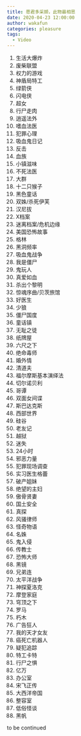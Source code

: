 ```yaml
---
title: 愿君多采撷，此物最相思
date: 2020-04-23 12:00:00
author: wakafun
categories: pleasure
tags:
  - Video
---
```


1. 生活大爆炸
2. 废柴联盟
3. 权力的游戏
4. 神盾局特工
5. 绿箭侠
6. 闪电侠
7. 超女
8. 行尸走肉
9. 逍遥法外
10. 嗜血法医
11. 犯罪心理
12. 吸血鬼日记
13. 反击
14. 血族
15. 小镇滋味
16. 不死法医
17. 大群
18. 十二只猴子
19. 黑色童话
20. 双姝/杀死伊芙
21. 汉尼拔
22. X档案
23. 迷离档案/危机边缘
24. 美国恐怖故事
25. 格林
26. 黑洞频率
27. 吸血鬼战争
28. 我是僵尸
29. 鬼玩人
30. 真爱如血
31. 杀出个黎明
32. 惊魂序曲/贝茨旅馆
33. 好医生
34. 少狼
35. 僵尸国度
36. 童话镇
37. 无耻之徒
38. 纸牌屋
39. 六尺之下
41. 绝命毒师
43. 婚外情
44. 清道夫
45. 福尔摩斯基本演绎法
47. 切尔诺贝利
49. 哥谭
50. 双面女间谍
53. 斯巴达克斯
54. 西部世界
55. 硅谷
56. 老友记
57. 越狱
58. 迷失
59. 24小时
60. 邪恶力量
61. 犯罪现场调查
62. 实习医生格蕾
63. 破产姐妹
64. 绝望的主妇
65. 傲骨贤妻
66. 国土安全
67. 真探
69. 风骚律师
70. 怪奇物语
71. 名姝
72. 鬼入侵
73. 传教士
76. 恐怖大师
77. 黑镜
78. 兄弟连
79. 太平洋战争
81. 神探夏洛克
82. 摩登家庭
84. 穹顶之下
85. 罗马
87. 朽木
88. 广告狂人
89. 我的天才女友
90. 癌死亡机器人
91. 疑犯追踪
92. 特工卡特
95. 行尸之惧
97. 亿万
99. 办公室
102. 宋飞正传
110. 大西洋帝国
114. 整容室
115. 低俗怪谈
131. 黑帆

to be continued

